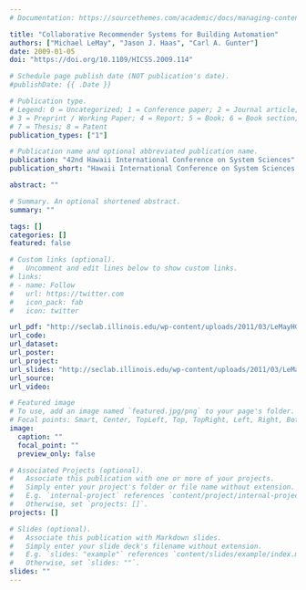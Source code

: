 ```yaml
---
# Documentation: https://sourcethemes.com/academic/docs/managing-content/

title: "Collaborative Recommender Systems for Building Automation"
authors: ["Michael LeMay", "Jason J. Haas", "Carl A. Gunter"]
date: 2009-01-05
doi: "https://doi.org/10.1109/HICSS.2009.114"

# Schedule page publish date (NOT publication's date).
#publishDate: {{ .Date }}

# Publication type.
# Legend: 0 = Uncategorized; 1 = Conference paper; 2 = Journal article;
# 3 = Preprint / Working Paper; 4 = Report; 5 = Book; 6 = Book section;
# 7 = Thesis; 8 = Patent
publication_types: ["1"]

# Publication name and optional abbreviated publication name.
publication: "42nd Hawaii International Conference on System Sciences"
publication_short: "Hawaii International Conference on System Sciences (HICSS)"

abstract: ""

# Summary. An optional shortened abstract.
summary: ""

tags: []
categories: []
featured: false

# Custom links (optional).
#   Uncomment and edit lines below to show custom links.
# links:
# - name: Follow
#   url: https://twitter.com
#   icon_pack: fab
#   icon: twitter

url_pdf: "http://seclab.illinois.edu/wp-content/uploads/2011/03/LeMayHG09.pdf"
url_code:
url_dataset:
url_poster:
url_project:
url_slides: "http://seclab.illinois.edu/wp-content/uploads/2011/03/LeMayHG09.ppt"
url_source:
url_video:

# Featured image
# To use, add an image named `featured.jpg/png` to your page's folder. 
# Focal points: Smart, Center, TopLeft, Top, TopRight, Left, Right, BottomLeft, Bottom, BottomRight.
image:
  caption: ""
  focal_point: ""
  preview_only: false

# Associated Projects (optional).
#   Associate this publication with one or more of your projects.
#   Simply enter your project's folder or file name without extension.
#   E.g. `internal-project` references `content/project/internal-project/index.md`.
#   Otherwise, set `projects: []`.
projects: []

# Slides (optional).
#   Associate this publication with Markdown slides.
#   Simply enter your slide deck's filename without extension.
#   E.g. `slides: "example"` references `content/slides/example/index.md`.
#   Otherwise, set `slides: ""`.
slides: ""
---
```

